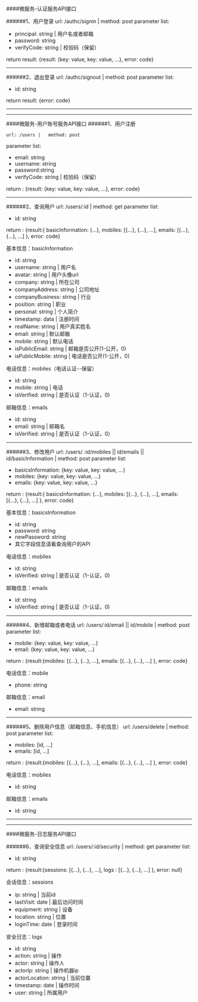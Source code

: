 ####微服务-认证服务API接口

######1、用户登录
	url: /authc/signin		|	method: post
parameter list:

- principal: string		|	用户名或者邮箱
- password: string
- verifyCode: string		|	校验码（保留）

return result:	{result: {key: value, key: value, ...}, error: code}
- - - -
######2、退出登录
	url: /authc/signout		|	method: post
parameter list:

- id: string

return result:	{error: code}

- - - -
- - - -

####微服务-用户账号服务API接口
######1、用户注册

	url: /users	|	method: post
parameter list:

- email: string
- username: string
- password:string
- verifyCode: string		|	校验码（保留）


return : {result: {key: value, key: value, ...}, error: code}
- - - -

######2、查询用户
	url: /users/:id		|	method: get
parameter list:

- id: string

return : {result:{ basicInformation: {...}, mobiles: [{...}, {...}, ...],   emails: [{...}, {...}, ...] }, error: code}

基本信息：basicInformation

- id: string
- username: string	|	用户名
- avatar: string	|	用户头像url
- company: string	|	所在公司
- companyAddress: string	|		公司地址
- companyBusiness: string	|	行业
- position: string	|	职业
- personal: string	|	个人简介
- timestamp: data	|	注册时间
- realName: string	|	用户真实姓名
- email: string		|	默认邮箱
- mobile: string	|	默认电话
- isPublicEmail: string 	|	邮箱是否公开(1-公开，0)
- isPublicMobile: string	|	电话是否公开(1-公开，0)

电话信息：mobiles（电话认证--保留）

- id: string
- mobile: string	|	电话
- isVerified: string 		|		是否认证（1-认证，0)

邮箱信息：emails

- id: string
- email: string	|	邮箱名
- isVerified: string	|	是否认证（1-认证，0）

- - - -

######3、修改用户
	url: /users/ :id/mobiles || id/emails || id/basicInformation		|	method: post
parameter list:

- basicsInformation: {key: value, key: value, ...}
- mobiles: {key: value, key: value, ...}
- emails: {key: value, key: value, ...}

return : {result:{ basicsInformation: {...}, mobiles: [{...}, {...}, ...],   emails: [{...}, {...}, ...] }, error: code}

基本信息：basicsInformation

- id: string
- password: string 
- newPassword: string
- 其它字段信息请看查询用户的API

电话信息：mobiles

- id: string
- isVerified: string 		|		是否认证（1-认证，0)

邮箱信息：emails

- id: string
- isVerified: string 		|		是否认证（1-认证，0)

- - - -

######4、新增邮箱或者电话
	url: /users/:id/email || id/mobile		|	method: post
parameter list:

- mobile: {key: value, key: value, ...}
- email: {key: value, key: value, ...}

return : {result:{mobiles: [{...}, {...}, ...],   emails: [{...}, {...}, ...] }, error: code}

电话信息：mobile

- phone: string

邮箱信息：email

- email: string

- - - -

######5、删除用户信息（邮箱信息、手机信息）
	url: /users/delete		|	method: post
parameter list:

- mobiles: [id, ...]
- emails: [id, ...]

return : {result:{mobiles: [{...}, {...}, ...],   emails: [{...}, {...}, ...] }, error: code}

电话信息：mobiles

- id: string

邮箱信息：emails

- id: string

- - - -
- - - -

####微服务-日志服务API接口

######6、查询安全信息
	url: /users/:id/security		|	method: get
parameter list:

- id: string

return : {result:{sessions: [{...}, {...}, ...],    logs : [{...}, {...}, ...] }, error: null}

会话信息：sessions

- ip: string	|	当前id
- lastVisit: date	|	最后访问时间
- equipment: string		|	设备
- location: string		|	位置
- loginTime: date		|	登录时间

安全日志：logs

- id: string
- action: string	|	操作
- actor: string		|	操作人
- actorIp: string		|	操作机器ip
- actorLocation: string		|	当前位置
- timestamp: date		|	操作时间
- user: string		|	所属用户
